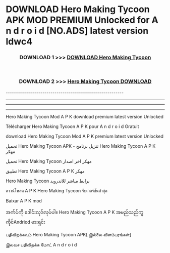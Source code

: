 # DOWNLOAD Hero Making Tycoon  APK MOD PREMIUM Unlocked for A n d r o i d [NO.ADS] latest version ldwc4 



<div align="center">

<h3>DOWNLOAD 1 >>> <a href="https://getmod2.web.app/?judul=Hero Making Tycoon ">DOWNLOAD Hero Making Tycoon </a></h3><br>

<h3>DOWNLOAD 2 >>> <a href="https://getmod2.web.app/?judul=Hero Making Tycoon ">Hero Making Tycoon  DOWNLOAD </a></h3>

</div>
----------------------------------------------------------

----------------------------------------------------------

----------------------------------------------------------

----------------------------------------------------------

Hero Making Tycoon  Mod A P K download premium latest version Unlocked

Télécharger Hero Making Tycoon  A P K pour A n d r o i d Gratuit

download Hero Making Tycoon  Mod A P K premium latest version Unlocked

تحميل Hero Making Tycoon  APK - تنزيل برنامج Hero Making Tycoon  A P K مهكر

تحميل Hero Making Tycoon  مهكر اخر اصدار

تطبيق Hero Making Tycoon  A P K مهكر

Hero Making Tycoon  برابط مباشر للاندرويد

ดาวน์โหลด A P K Hero Making Tycoon  รับเวอร์ชันล่าสุด

Baixar A P K mod

အက်ပ်ကို ဒေါင်းလုဒ်လုပ်ပါ။ Hero Making Tycoon  A P K အမည်သည်ကူကိုင်Andriod ဗားရှင်း

பதிவிறக்கவும் Hero Making Tycoon  APK[ இல்லை விளம்பரங்கள்] 
 
இலவச பதிவிறக்க மோட் A n d r o i d



